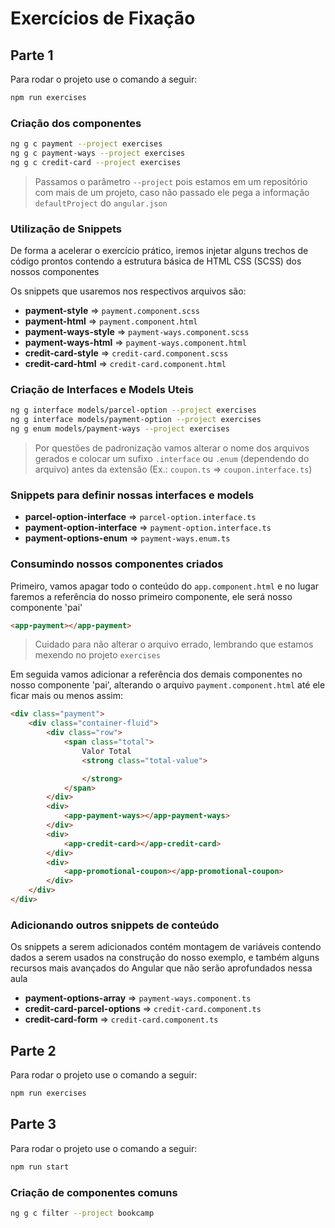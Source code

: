 # Exercícios de Fixação

## Parte 1

Para rodar o projeto use o comando a seguir:

```bash
npm run exercises
```

### Criação dos componentes

```bash
ng g c payment --project exercises
ng g c payment-ways --project exercises
ng g c credit-card --project exercises
```

> Passamos o parâmetro `--project` pois estamos em um repositório com mais de um projeto, caso não passado ele pega a informação `defaultProject` do `angular.json`

### Utilização de Snippets

De forma a acelerar o exercício prático, iremos injetar alguns trechos de código prontos contendo a estrutura básica de HTML CSS (SCSS) dos nossos componentes

Os snippets que usaremos nos respectivos arquivos são:

- **payment-style** => `payment.component.scss`
- **payment-html** => `payment.component.html`
- **payment-ways-style** => `payment-ways.component.scss`
- **payment-ways-html** => `payment-ways.component.html`
- **credit-card-style** => `credit-card.component.scss`
- **credit-card-html** => `credit-card.component.html`

### Criação de Interfaces e Models Uteis

```bash
ng g interface models/parcel-option --project exercises
ng g interface models/payment-option --project exercises
ng g enum models/payment-ways --project exercises
```

> Por questões de padronização vamos alterar o nome dos arquivos gerados e colocar um sufixo `.interface` ou `.enum` (dependendo do arquivo) antes da extensão (Ex.: `coupon.ts` => `coupon.interface.ts`)

### Snippets para definir nossas interfaces e models

- **parcel-option-interface** => `parcel-option.interface.ts`
- **payment-option-interface** => `payment-option.interface.ts`
- **payment-options-enum** => `payment-ways.enum.ts`

### Consumindo nossos componentes criados

Primeiro, vamos apagar todo o conteúdo do `app.component.html` e no lugar faremos a referência do nosso primeiro componente, ele será nosso componente 'pai'

```html
<app-payment></app-payment>
```

> Cuidado para não alterar o arquivo errado, lembrando que estamos mexendo no projeto `exercises`

Em seguida vamos adicionar a referência dos demais componentes no nosso componente 'pai', alterando o arquivo `payment.component.html` até ele ficar mais ou menos assim:

```html
<div class="payment">
    <div class="container-fluid">
        <div class="row">
            <span class="total">
                Valor Total
                <strong class="total-value">

                </strong>
            </span>
        </div>
        <div>
            <app-payment-ways></app-payment-ways>
        </div>
        <div>
            <app-credit-card></app-credit-card>
        </div>
        <div>
            <app-promotional-coupon></app-promotional-coupon>
        </div>
    </div>
</div>
```

### Adicionando outros snippets de conteúdo

Os snippets a serem adicionados contém montagem de variáveis contendo dados a serem usados na construção do nosso exemplo, e também alguns recursos mais avançados do Angular que não serão aprofundados nessa aula

- **payment-options-array** => `payment-ways.component.ts`
- **credit-card-parcel-options** => `credit-card.component.ts`
- **credit-card-form** => `credit-card.component.ts`

## Parte 2

Para rodar o projeto use o comando a seguir:

```bash
npm run exercises
```

## Parte 3

Para rodar o projeto use o comando a seguir:

```bash
npm run start
```

### Criação de componentes comuns

```bash
ng g c filter --project bookcamp
```
